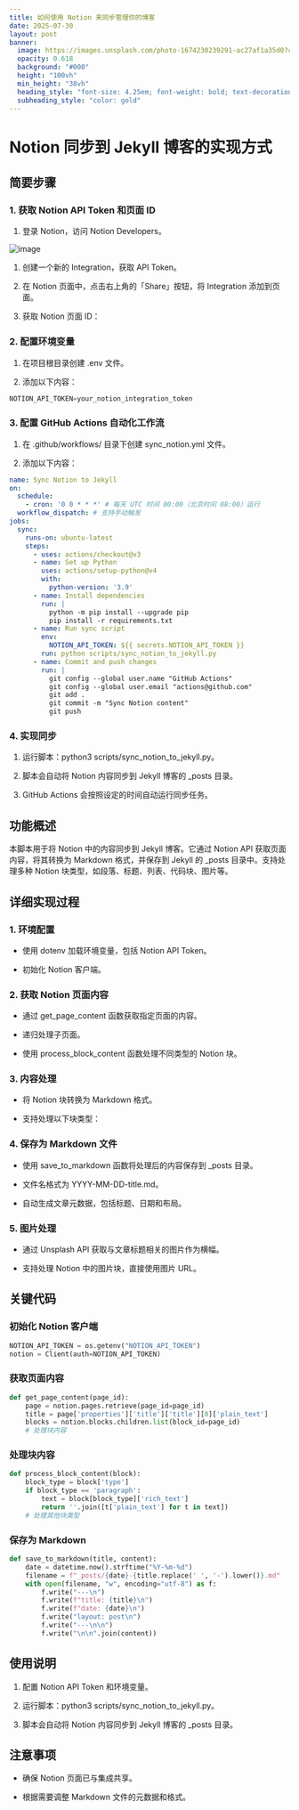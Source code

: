 ```yaml
---
title: 如何使用 Notion 来同步管理你的博客
date: 2025-07-30
layout: post
banner:
  image: https://images.unsplash.com/photo-1674230239291-ac27af1a35d0?crop=entropy&cs=tinysrgb&fit=max&fm=jpg&ixid=M3w2OTIwMzJ8MHwxfHJhbmRvbXx8fHx8fHx8fDE3NTM4NTc0MzV8&ixlib=rb-4.1.0&q=80&w=1080
  opacity: 0.618
  background: "#000"
  height: "100vh"
  min_height: "38vh"
  heading_style: "font-size: 4.25em; font-weight: bold; text-decoration: underline"
  subheading_style: "color: gold"
---
```


# Notion 同步到 Jekyll 博客的实现方式

## 简要步骤

### 1. 获取 Notion API Token 和页面 ID

1. 登录 Notion，访问 Notion Developers。

![image](https://prod-files-secure.s3.us-west-2.amazonaws.com/a7a0cc5a-89b9-4cda-8686-1fba0ca52f40/d19c1afe-dea5-4312-9333-786b0ba83054/image.png?X-Amz-Algorithm=AWS4-HMAC-SHA256&X-Amz-Content-Sha256=UNSIGNED-PAYLOAD&X-Amz-Credential=ASIAZI2LB4666O5FS6WD%2F20250730%2Fus-west-2%2Fs3%2Faws4_request&X-Amz-Date=20250730T063714Z&X-Amz-Expires=3600&X-Amz-Security-Token=IQoJb3JpZ2luX2VjEI7%2F%2F%2F%2F%2F%2F%2F%2F%2F%2FwEaCXVzLXdlc3QtMiJHMEUCIF28F5PDhOqoH8UgtyJ3NcfyGkfSzPfxAEGFwjTkNK0vAiEAlhYUEw%2BfIfaroEg5z5YjDdBVhOc7jpQd5VLWPDzf6qsqiAQItv%2F%2F%2F%2F%2F%2F%2F%2F%2F%2FARAAGgw2Mzc0MjMxODM4MDUiDAsQEvXv%2BOs%2FZi6JxCrcA5Y2UStxxkRn%2F7rnAwlGZrMXde2hgRUViA7BLMzR6tVQZJXBcYHNc74HqbkNRoIPHNOFv%2F0CXqIrElE2ZRk8Tpu8Hn0pCA%2BMLSfG5ZwIhfRT%2Bfq80Qs0YLqcqlbK2qO43BLKUgRnVcpRTEIg%2Bw84VueWEnwABIP0rx8s%2Fq6XFIgCPYmxUChbLuDKyc%2FeImpq99Ch0ttQder3kyn%2FvN2rtd7gobKUlJXEXXSlKB197UkiP1QncFx44RVsrlSgdFUcLqWqqpMeaWJ1pHuQGqr%2BpZVv277oWLFIBfpt6tInq0Gl4miQywfQQZGM205hNX07FfxiIeZJzIbSOb%2BI47h0MuMT978d3d35UdbkcJOiB%2BqsuuBIGuqffKegydktBMoIgbQUkVx3%2FBGvOlKGOHR%2FGt0Vww%2F%2Ff9FPDXUw27F%2F6cS0vCNX9%2Bc%2BRDQlfdDUkhELUpEgER%2Bbtjp5lPt6dpiHCwLhQDWGV%2B9Hywf4eQ4wouOrbbJjbyumrjkihXgDUeYAjg6YzSkQYQHltobMpYQspK9dJHqUvkWr%2BaCSWCu5ZXv%2FZxaZ7mvqShihlMJw3ncKvsdCty7yyo3XVmRrx4jsaxHSnlmV86Gk%2BO5%2Fpv%2FvMpJaKJvDPyEhxea4WoUhMIDapsQGOqUB6OtDfa6q3kBGpEhHaQ0hJI9qDacMHms7Z%2BDSA9oPzT3fRhSMfx%2FOIXJipdyMDq8TU2BQiUZzh7AwUbw%2Bl6HWBtq0%2Bf%2F%2FKvJkGz%2FCQmUbUfcVmpCk%2FYmLe63E8BUHWyvbUkbGJG%2F1QWOMFhZ27opETLiXiFqdkGWU2R2qf4BbUJcVQ%2FFZIXGtlRdMLQgGpEGoSaYkp7sjbSyLtcCz9H5PfGHbcKuQ&X-Amz-Signature=c155c496e188f5fb8b16e7c1a815964f43a7611fd27055c22d8ccc4de4d3983b&X-Amz-SignedHeaders=host&x-amz-checksum-mode=ENABLED&x-id=GetObject)

1. 创建一个新的 Integration，获取 API Token。

1. 在 Notion 页面中，点击右上角的「Share」按钮，将 Integration 添加到页面。

1. 获取 Notion 页面 ID：


### 2. 配置环境变量

1. 在项目根目录创建 .env 文件。

1. 添加以下内容：

```javascript
NOTION_API_TOKEN=your_notion_integration_token
```

### 3. 配置 GitHub Actions 自动化工作流

1. 在 .github/workflows/ 目录下创建 sync_notion.yml 文件。

1. 添加以下内容：

```yaml
name: Sync Notion to Jekyll
on:
  schedule:
    - cron: '0 0 * * *' # 每天 UTC 时间 00:00（北京时间 08:00）运行
  workflow_dispatch: # 支持手动触发
jobs:
  sync:
    runs-on: ubuntu-latest
    steps:
      - uses: actions/checkout@v3
      - name: Set up Python
        uses: actions/setup-python@v4
        with:
          python-version: '3.9'
      - name: Install dependencies
        run: |
          python -m pip install --upgrade pip
          pip install -r requirements.txt
      - name: Run sync script
        env:
          NOTION_API_TOKEN: ${{ secrets.NOTION_API_TOKEN }}
        run: python scripts/sync_notion_to_jekyll.py
      - name: Commit and push changes
        run: |
          git config --global user.name "GitHub Actions"
          git config --global user.email "actions@github.com"
          git add .
          git commit -m "Sync Notion content"
          git push
```

### 4. 实现同步

1. 运行脚本：python3 scripts/sync_notion_to_jekyll.py。

1. 脚本会自动将 Notion 内容同步到 Jekyll 博客的 _posts 目录。

1. GitHub Actions 会按照设定的时间自动运行同步任务。

## 功能概述

本脚本用于将 Notion 中的内容同步到 Jekyll 博客。它通过 Notion API 获取页面内容，将其转换为 Markdown 格式，并保存到 Jekyll 的 _posts 目录中。支持处理多种 Notion 块类型，如段落、标题、列表、代码块、图片等。

## 详细实现过程

### 1. 环境配置

- 使用 dotenv 加载环境变量，包括 Notion API Token。

- 初始化 Notion 客户端。

### 2. 获取 Notion 页面内容

- 通过 get_page_content 函数获取指定页面的内容。

- 递归处理子页面。

- 使用 process_block_content 函数处理不同类型的 Notion 块。

### 3. 内容处理

- 将 Notion 块转换为 Markdown 格式。

- 支持处理以下块类型：


### 4. 保存为 Markdown 文件

- 使用 save_to_markdown 函数将处理后的内容保存到 _posts 目录。

- 文件名格式为 YYYY-MM-DD-title.md。

- 自动生成文章元数据，包括标题、日期和布局。

### 5. 图片处理

- 通过 Unsplash API 获取与文章标题相关的图片作为横幅。

- 支持处理 Notion 中的图片块，直接使用图片 URL。

## 关键代码

### 初始化 Notion 客户端

```python
NOTION_API_TOKEN = os.getenv("NOTION_API_TOKEN")
notion = Client(auth=NOTION_API_TOKEN)
```

### 获取页面内容

```python
def get_page_content(page_id):
    page = notion.pages.retrieve(page_id=page_id)
    title = page['properties']['title']['title'][0]['plain_text']
    blocks = notion.blocks.children.list(block_id=page_id)
    # 处理块内容
```

### 处理块内容

```python
def process_block_content(block):
    block_type = block['type']
    if block_type == 'paragraph':
        text = block[block_type]['rich_text']
        return ''.join([t['plain_text'] for t in text])
    # 处理其他块类型
```

### 保存为 Markdown

```python
def save_to_markdown(title, content):
    date = datetime.now().strftime("%Y-%m-%d")
    filename = f"_posts/{date}-{title.replace(' ', '-').lower()}.md"
    with open(filename, "w", encoding="utf-8") as f:
        f.write("---\n")
        f.write(f"title: {title}\n")
        f.write(f"date: {date}\n")
        f.write("layout: post\n")
        f.write("---\n\n")
        f.write("\n\n".join(content))
```

## 使用说明

1. 配置 Notion API Token 和环境变量。

1. 运行脚本：python3 scripts/sync_notion_to_jekyll.py。

1. 脚本会自动将 Notion 内容同步到 Jekyll 博客的 _posts 目录。

## 注意事项

- 确保 Notion 页面已与集成共享。

- 根据需要调整 Markdown 文件的元数据和格式。